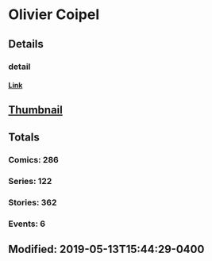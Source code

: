 # Olivier  Coipel 
## Details
### detail
#### [Link](http://marvel.com/comics/creators/6170/olivier_coipel?utm_campaign=apiRef&utm_source=225578a89fc76f3d20fbffda5d17a88d)
## [Thumbnail](http://i.annihil.us/u/prod/marvel/i/mg/f/a0/50fedc0ef2f69.jpg)
## Totals
### Comics: 286
### Series: 122
### Stories: 362
### Events: 6
## Modified: 2019-05-13T15:44:29-0400
